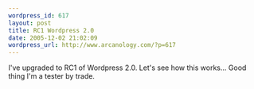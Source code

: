 ```yaml
--- 
wordpress_id: 617
layout: post
title: RC1 Wordpress 2.0
date: 2005-12-02 21:02:09
wordpress_url: http://www.arcanology.com/?p=617
---
```

I've upgraded to RC1 of Wordpress 2.0. Let's see how this works... Good thing I'm a tester by trade.